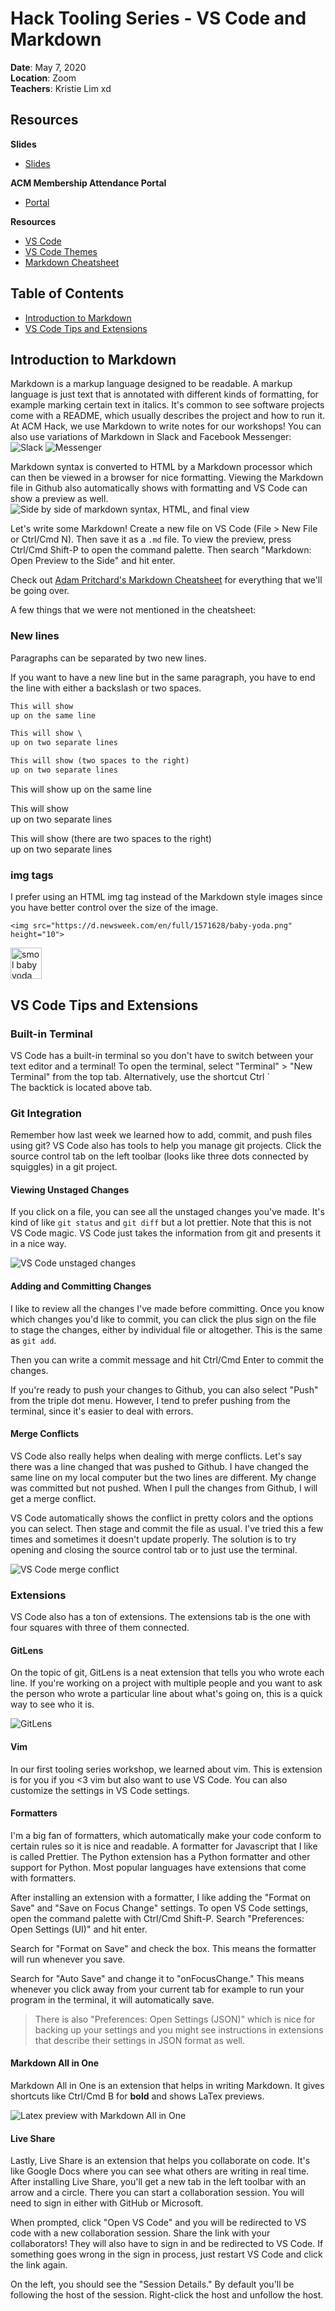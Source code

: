 # Hack Tooling Series - VS Code and Markdown

**Date**: May 7, 2020\
**Location**: Zoom\
**Teachers**: Kristie Lim xd

## Resources

**Slides**

- [Slides](https://tinyurl.com/tooling-5)

**ACM Membership Attendance Portal**

- [Portal](https://members.uclaacm.com/login)

**Resources**

- [VS Code](https://code.visualstudio.com/download)
- [VS Code Themes](https://vscodethemes.com/)
- [Markdown Cheatsheet](https://github.com/adam-p/markdown-here/wiki/Markdown-Cheatsheet)

## Table of Contents

- <a href="#markdown">Introduction to Markdown</a>
- <a href="#vscode">VS Code Tips and Extensions</a>

## <div id="markdown">Introduction to Markdown</div>

Markdown is a markup language designed to be readable. A markup language is just text that is annotated with different kinds of formatting, for example marking certain text in italics. It's common to see software projects come with a README, which usually describes the project and how to run it. At ACM Hack, we use Markdown to write notes for our workshops! You can also use variations of Markdown in Slack and Facebook Messenger:
<img src="images/slack.png" alt="Slack">
<img src="images/messenger.png" alt="Messenger">

Markdown syntax is converted to HTML by a Markdown processor which can then be viewed in a browser for nice formatting. Viewing the Markdown file in Github also automatically shows with formatting and VS Code can show a preview as well.
<img src="images/wikipedia.png" alt="Side by side of markdown syntax, HTML, and final view">

Let's write some Markdown! Create a new file on VS Code (File > New File or Ctrl/Cmd N). Then save it as a `.md` file. To view the preview, press Ctrl/Cmd Shift-P to open the command palette. Then search "Markdown: Open Preview to the Side" and hit enter.

Check out [Adam Pritchard's Markdown Cheatsheet](https://github.com/adam-p/markdown-here/wiki/Markdown-Cheatsheet) for everything that we'll be going over.

A few things that we were not mentioned in the cheatsheet:

### New lines

Paragraphs can be separated by two new lines.

If you want to have a new line but in the same paragraph, you have to end the line with either a backslash or two spaces.

```md
This will show
up on the same line

This will show \
up on two separate lines

This will show (two spaces to the right)  
up on two separate lines
```

This will show
up on the same line

This will show \
up on two separate lines

This will show (there are two spaces to the right)  
up on two separate lines

### img tags

I prefer using an HTML img tag instead of the Markdown style images since you have better control over the size of the image.

```
<img src="https://d.newsweek.com/en/full/1571628/baby-yoda.png" height="10">
```

<img src="https://d.newsweek.com/en/full/1571628/baby-yoda.png" alt="smol baby yoda" height="50">

## <div id="vscode">VS Code Tips and Extensions</div>

### Built-in Terminal

VS Code has a built-in terminal so you don't have to switch between your text editor and a terminal! To open the terminal, select "Terminal" > "New Terminal" from the top tab. Alternatively, use the shortcut Ctrl `\
The backtick is located above tab.

### Git Integration

Remember how last week we learned how to add, commit, and push files using git? VS Code also has tools to help you manage git projects. Click the source control tab on the left toolbar (looks like three dots connected by squiggles) in a git project.

#### Viewing Unstaged Changes

If you click on a file, you can see all the unstaged changes you've made. It's kind of like `git status` and `git diff` but a lot prettier. Note that this is not VS Code magic. VS Code just takes the information from git and presents it in a nice way.

<img src="images/unstaged.png" alt="VS Code unstaged changes">

#### Adding and Committing Changes

I like to review all the changes I've made before committing. Once you know which changes you'd like to commit, you can click the plus sign on the file to stage the changes, either by individual file or altogether. This is the same as `git add`.

Then you can write a commit message and hit Ctrl/Cmd Enter to commit the changes.

If you're ready to push your changes to Github, you can also select "Push" from the triple dot menu. However, I tend to prefer pushing from the terminal, since it's easier to deal with errors.

#### Merge Conflicts

VS Code also really helps when dealing with merge conflicts. Let's say there was a line changed that was pushed to Github. I have changed the same line on my local computer but the two lines are different. My change was committed but not pushed. When I pull the changes from Github, I will get a merge conflict.

VS Code automatically shows the conflict in pretty colors and the options you can select. Then stage and commit the file as usual. I've tried this a few times and sometimes it doesn't update properly. The solution is to try opening and closing the source control tab or to just use the terminal.

<img src="images/mergeconflict.png" alt="VS Code merge conflict">

### Extensions

VS Code also has a ton of extensions. The extensions tab is the one with four squares with three of them connected.

#### GitLens

On the topic of git, GitLens is a neat extension that tells you who wrote each line. If you're working on a project with multiple people and you want to ask the person who wrote a particular line about what's going on, this is a quick way to see who it is.

<img src="images/gitlens.png" alt="GitLens">

#### Vim

In our first tooling series workshop, we learned about vim. This is extension is for you if you <3 vim but also want to use VS Code. You can also customize the settings in VS Code settings.

#### Formatters

I'm a big fan of formatters, which automatically make your code conform to certain rules so it is nice and readable. A formatter for Javascript that I like is called Prettier. The Python extension has a Python formatter and other support for Python. Most popular languages have extensions that come with formatters.

After installing an extension with a formatter, I like adding the "Format on Save" and "Save on Focus Change" settings. To open VS Code settings, open the command palette with Ctrl/Cmd Shift-P. Search "Preferences: Open Settings (UI)" and hit enter.

Search for "Format on Save" and check the box. This means the formatter will run whenever you save.

Search for "Auto Save" and change it to "onFocusChange." This means whenever you click away from your current tab for example to run your program in the terminal, it will automatically save.

> There is also "Preferences: Open Settings (JSON)" which is nice for backing up your settings and you might see instructions in extensions that describe their settings in JSON format as well.

#### Markdown All in One

Markdown All in One is an extension that helps in writing Markdown. It gives shortcuts like Ctrl/Cmd B for **bold** and shows LaTex previews.

<img src="images/latex.png" alt="Latex preview with Markdown All in One">

#### Live Share

Lastly, Live Share is an extension that helps you collaborate on code. It's like Google Docs where you can see what others are writing in real time. After installing Live Share, you'll get a new tab in the left toolbar with an arrow and a circle. There you can start a collaboration session. You will need to sign in either with GitHub or Microsoft.

When prompted, click "Open VS Code" and you will be redirected to VS code with a new collaboration session. Share the link with your collaborators! They will also have to sign in and be redirected to VS Code. If something goes wrong in the sign in process, just restart VS Code and click the link again. 

On the left, you should see the "Session Details." By default you'll be following the host of the session. Right-click the host and unfollow the host. 
